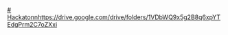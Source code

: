[# Hackatonn](https://drive.google.com/drive/folders/1VDbWQ9x5g2B8q6xpYTEdgPrm2C7oZXxi)https://drive.google.com/drive/folders/1VDbWQ9x5g2B8q6xpYTEdgPrm2C7oZXxi
